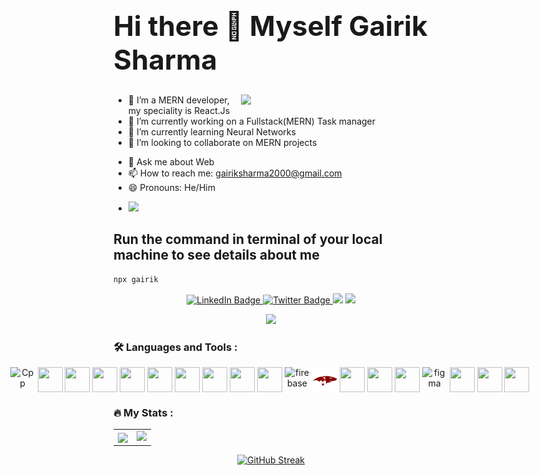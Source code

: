 ### <h1 style="font-size: 44px">Hi there 👋 Myself Gairik Sharma</h1>
<img align="right" src="https://media.tenor.com/2uyENRmiUt0AAAAC/coding.gif" width="300"/>

- 👋 I’m a MERN developer, my speciality is React.Js
- 🔭 I’m currently working on a Fullstack(MERN) Task manager
- 🌱 I’m currently learning Neural Networks
- 👯 I’m looking to collaborate on MERN projects
<!-- - 🤔 I’m looking for help with ... -->
- 💬 Ask me about Web
- 📫 How to reach me: gairiksharma2000@gmail.com
- 😄 Pronouns: He/Him
- <p align="left"> <img src="https://komarev.com/ghpvc/?username=GairikSharma&label=Profile%20views&color=0e75b6&style=flat" /> </p>
<!-- - ⚡ Fun fact: ... -->
## Run the command in terminal of your local machine to see details about me
  ``` bash
  npx gairik
  ```


<div id="badges" align="center">
  <a href="https://www.linkedin.com/in/gairik-sharma-1633b4223/">
    <img src="https://img.shields.io/badge/LinkedIn-blue?style=for-the-badge&logo=linkedin&logoColor=white" alt="LinkedIn Badge"/>
  </a>
  <a href="https://twitter.com/sharma_gairik">
    <img src="https://img.shields.io/badge/Twitter-blue?style=for-the-badge&logo=twitter&logoColor=white" alt="Twitter Badge"/>
  </a>
  <img src="https://img.shields.io/badge/dynamic/json?style=for-the-badge&labelColor=black&color=%23ffa116&label=Solved&query=solved&url=https%3A%2F%2Fbadge.xyli.tech/%2Fapi%2Fusers%2Fgairik19&logo=leetcode&logoColor=yellow" />
  

  <a href="https://auth.geeksforgeeks.org/user/gairik19">
    <img src="https://media.geeksforgeeks.org/wp-content/cdn-uploads/20210419113249/gfg-new-logo-min.png" height="24px" width=""/80px>
  </a>
</div>

<p align="center"> <a href="https://github.com/ryo-ma/github-profile-trophy"><img src="https://github-profile-trophy.vercel.app/?username=GairikSharma" /></a> </p>



<!-- 
- :telescope: I’m a MERN developer, my speciality is React.Js

- :seedling: Exploring AI -->






### :hammer_and_wrench: Languages and Tools :

<div align="center">
  <div style="display: flex; justify-content: center; align-items: center;">
    <img src="https://icongr.am/devicon/c-original.svg?size=128&color=currentColor" title="C++" alt="Cpp" width="40" height="40"/>&nbsp;
    <img src="https://icongr.am/devicon/cplusplus-original.svg?size=128&color=currentColor" width="40" height="40"/>&nbsp;
    <img src="https://icongr.am/devicon/javascript-original.svg?size=128&color=currentColor" width="40" height="40"/>&nbsp;
    <img src="https://icongr.am/devicon/react-original.svg?size=128&color=currentColor" width="40" height="40"/>&nbsp;
    <img src="https://icongr.am/devicon/html5-original.svg?size=128&color=currentColor" width="40" height="40"/>&nbsp;
    <img src="https://icongr.am/devicon/css3-original.svg?size=128&color=currentColor" width="40" height="40"/>&nbsp;
    <img src="https://upload.wikimedia.org/wikipedia/commons/thumb/b/b2/Bootstrap_logo.svg/1280px-Bootstrap_logo.svg.png" width="40" height="40"/>&nbsp;
    <img src="https://icongr.am/devicon/nodejs-original.svg?size=128&color=currentColor" width="40" height="40"/>&nbsp;
    <img src="https://icongr.am/devicon/express-original.svg?size=128&color=currentColor" width="40" height="40"/>&nbsp;
    <img src="https://icongr.am/devicon/mongodb-original.svg?size=128&color=currentColor" width="40" height="40"/>&nbsp;
    <img src="https://www.vectorlogo.zone/logos/firebase/firebase-icon.svg" alt="firebase" width="40" height="40"/>&nbsp;
    <img src="https://raw.githubusercontent.com/github/explore/80688e429a7d4ef2fca1e82350fe8e3517d3494d/topics/mongoose/mongoose.png" alt="firebase" width="40" height="40"/>&nbsp;
    <img src="https://icongr.am/devicon/git-original.svg?size=128&color=currentColor" width="40" height="40"/>&nbsp;
    <img src="https://icongr.am/devicon/github-original.svg?size=128&color=currentColor" width="40" height="40"/>&nbsp;
    <img src="https://icongr.am/devicon/python-original.svg?size=128&color=currentColor" width="40" height="40"/>&nbsp;
    <img src="https://www.vectorlogo.zone/logos/figma/figma-icon.svg" alt="figma" width="40" height="40"/>&nbsp;
    <img src="https://icongr.am/devicon/jquery-original-wordmark.svg?size=128&color=currentColor" width="40" height="40"/>&nbsp;
    <img src="https://cdn.worldvectorlogo.com/logos/postman.svg" width="40" height="40"/>&nbsp;
    <img src="https://avatars.githubusercontent.com/u/54212428?s=280&v=4" width="40" height="40"/>&nbsp;
    
  </div>
</div>



### :fire: My Stats :

<div align="center">
  <table>
    <tr>
      <td><img align="center" src="https://github-readme-stats.vercel.app/api?username=GairikSharma&show_icons=true&locale=en&theme=light"></td>
      <td><img src="https://github-readme-stats.vercel.app/api/top-langs/?username=GairikSharma&layout=compact&theme=light"></td>
    </tr>
  </table>

  [![GitHub Streak](http://github-readme-streak-stats.herokuapp.com?user=GairikSharma&theme=light)](https://git.io/streak-stats)
</div>





<!-- **GairikSharma/GairikSharma** is a ✨ _special_ ✨ repository because its `README.md` (this file) appears on your GitHub profile.

Here are some ideas to get you started: -->
